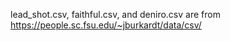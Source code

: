 lead_shot.csv, faithful.csv, and deniro.csv are from https://people.sc.fsu.edu/~jburkardt/data/csv/
